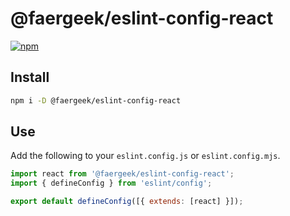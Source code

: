 # @faergeek/eslint-config-react

[![npm](https://nodei.co/npm/@faergeek/eslint-config-react.svg?style=compact)](https://www.npmjs.com/package/@faergeek/eslint-config-react)

## Install

```sh
npm i -D @faergeek/eslint-config-react
```

## Use

Add the following to your `eslint.config.js` or `eslint.config.mjs`.

```javascript
import react from '@faergeek/eslint-config-react';
import { defineConfig } from 'eslint/config';

export default defineConfig([{ extends: [react] }]);
```
